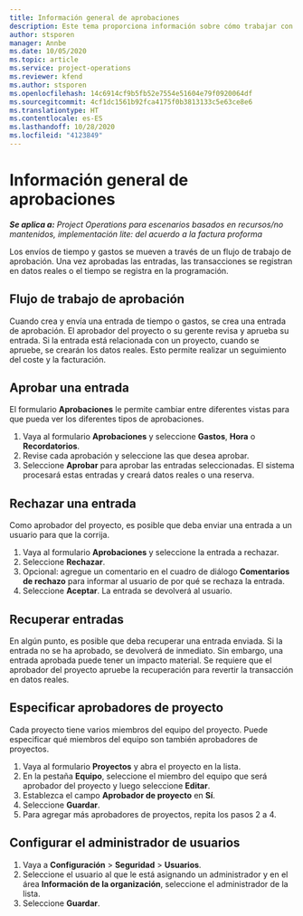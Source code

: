 ```yaml
---
title: Información general de aprobaciones
description: Este tema proporciona información sobre cómo trabajar con aprobaciones en Project Operations.
author: stsporen
manager: Annbe
ms.date: 10/05/2020
ms.topic: article
ms.service: project-operations
ms.reviewer: kfend
ms.author: stsporen
ms.openlocfilehash: 14c6914cf9b5fb52e7554e51604e79f0920064df
ms.sourcegitcommit: 4cf1dc1561b92fca4175f0b3813133c5e63ce8e6
ms.translationtype: HT
ms.contentlocale: es-ES
ms.lasthandoff: 10/28/2020
ms.locfileid: "4123849"
---
```

# <a name="approvals-overview"></a>Información general de aprobaciones

_**Se aplica a:** Project Operations para escenarios basados en recursos/no mantenidos, implementación lite: del acuerdo a la factura proforma_

Los envíos de tiempo y gastos se mueven a través de un flujo de trabajo de aprobación. Una vez aprobadas las entradas, las transacciones se registran en datos reales o el tiempo se registra en la programación.

## <a name="approvals-workflow"></a>Flujo de trabajo de aprobación
Cuando crea y envía una entrada de tiempo o gastos, se crea una entrada de aprobación. El aprobador del proyecto o su gerente revisa y aprueba su entrada. Si la entrada está relacionada con un proyecto, cuando se apruebe, se crearán los datos reales. Esto permite realizar un seguimiento del coste y la facturación. 

## <a name="approve-an-entry"></a>Aprobar una entrada
El formulario **Aprobaciones** le permite cambiar entre diferentes vistas para que pueda ver los diferentes tipos de aprobaciones.
  
1. Vaya al formulario **Aprobaciones** y seleccione **Gastos**, **Hora** o **Recordatorios**.
2. Revise cada aprobación y seleccione las que desea aprobar.
3. Seleccione **Aprobar** para aprobar las entradas seleccionadas.
El sistema procesará estas entradas y creará datos reales o una reserva.

## <a name="reject-an-entry"></a>Rechazar una entrada
Como aprobador del proyecto, es posible que deba enviar una entrada a un usuario para que la corrija.
  
1. Vaya al formulario **Aprobaciones** y seleccione la entrada a rechazar. 
2. Seleccione **Rechazar**.
3. Opcional: agregue un comentario en el cuadro de diálogo **Comentarios de rechazo** para informar al usuario de por qué se rechaza la entrada.
4. Seleccione **Aceptar**. La entrada se devolverá al usuario.
  
## <a name="recall-entries"></a>Recuperar entradas
En algún punto, es posible que deba recuperar una entrada enviada. Si la entrada no se ha aprobado, se devolverá de inmediato. Sin embargo, una entrada aprobada puede tener un impacto material. Se requiere que el aprobador del proyecto apruebe la recuperación para revertir la transacción en datos reales.

## <a name="specify-project-approvers"></a>Especificar aprobadores de proyecto
Cada proyecto tiene varios miembros del equipo del proyecto. Puede especificar qué miembros del equipo son también aprobadores de proyectos.

1. Vaya al formulario **Proyectos** y abra el proyecto en la lista.
2. En la pestaña **Equipo**, seleccione el miembro del equipo que será aprobador del proyecto y luego seleccione **Editar**.
3. Establezca el campo **Aprobador de proyecto** en **Sí**.
4. Seleccione **Guardar**.
5. Para agregar más aprobadores de proyectos, repita los pasos 2 a 4.

## <a name="configure-the-users-manager"></a>Configurar el administrador de usuarios

1. Vaya a **Configuración** > **Seguridad** > **Usuarios**.
2. Seleccione el usuario al que le está asignando un administrador y en el área **Información de la organización**, seleccione el administrador de la lista. 
3. Seleccione **Guardar**.


